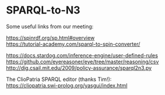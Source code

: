 # SPARQL-to-N3

Some useful links from our meeting:

https://spinrdf.org/sp.html#overview  
https://tutorial-academy.com/sparql-to-spin-converter/  

https://docs.stardog.com/inference-engine/user-defined-rules  
https://github.com/eyereasoner/eye/tree/master/reasoning/csv  
http://dig.csail.mit.edu/2009/policy-assurance/sparql2n3.py  

The ClioPatria SPARQL editor (thanks Tim!):  
https://cliopatria.swi-prolog.org/yasgui/index.html

